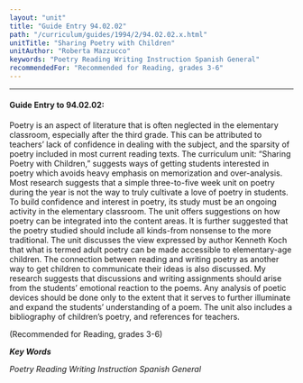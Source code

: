 ```yaml
---
layout: "unit"
title: "Guide Entry 94.02.02"
path: "/curriculum/guides/1994/2/94.02.02.x.html"
unitTitle: "Sharing Poetry with Children"
unitAuthor: "Roberta Mazzucco"
keywords: "Poetry Reading Writing Instruction Spanish General"
recommendedFor: "Recommended for Reading, grades 3-6"
---
```

<body>
<hr/>
<h4>
Guide Entry to 94.02.02:
</h4>
Poetry is an aspect of literature that is often neglected in the elementary classroom, especially after the third grade.  This can be attributed to teachers’ lack of confidence in dealing with the subject, and the sparsity of poetry included in most current reading texts.  The curriculum unit: “Sharing Poetry with Children,” suggests ways of getting students interested in poetry which avoids heavy emphasis on memorization and over-analysis.  Most research suggests that a simple three-to-five week unit on poetry during the year is not the way to truly cultivate a love of poetry in students.  To build confidence and interest in poetry, its study must be an ongoing activity in the elementary classroom.  The unit offers suggestions on how poetry can be integrated into the content areas.  It is further suggested that the poetry studied should include all kinds-from nonsense to the more traditional.  The unit discusses the view expressed by author Kenneth Koch that what is termed adult poetry can be made accessible to elementary-age children.  The connection between reading and writing poetry as another way to get children to communicate their ideas is also discussed.  My research suggests that discussions and writing assignments should arise from the students’ emotional reaction to the poems.  Any analysis of poetic devices should be done only to the extent that it serves to further illuminate and expand the students’ understanding of a poem.  The unit also includes a bibliography of children’s poetry, and references for teachers.
<p>
(Recommended for Reading, grades 3-6)
</p>
<p>
<b>
<i>
Key Words
</i>
</b>
<br/>
</p>
<p>
<i>
Poetry Reading Writing Instruction Spanish General
</i>
</p>
</body>